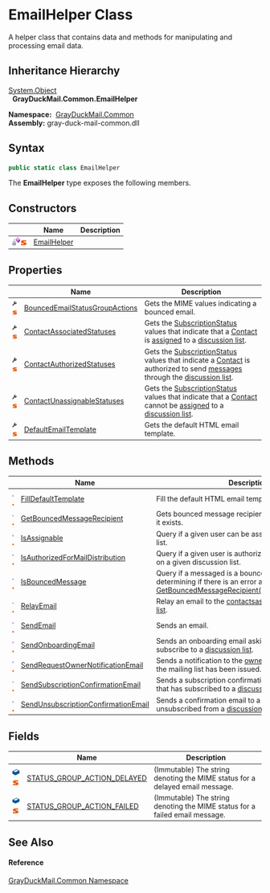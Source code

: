 EmailHelper Class
=================
A helper class that contains data and methods for manipulating and processing email data.


Inheritance Hierarchy
---------------------
[System.Object][1]  
  **GrayDuckMail.Common.EmailHelper**  

  **Namespace:**  [GrayDuckMail.Common][2]  
  **Assembly:** gray-duck-mail-common.dll

Syntax
------

```csharp
public static class EmailHelper
```

The **EmailHelper** type exposes the following members.


Constructors
------------

|                                   | Name             | Description |
| --------------------------------- | ---------------- | ----------- |
| ![Private method]![Static member] | [EmailHelper][3] |             |


Properties
----------

|                                    | Name                                | Description                                                                                                                                 |
| ---------------------------------- | ----------------------------------- | ------------------------------------------------------------------------------------------------------------------------------------------- |
| ![Public property]![Static member] | [BouncedEmailStatusGroupActions][4] | Gets the MIME values indicating a bounced email.                                                                                            |
| ![Public property]![Static member] | [ContactAssociatedStatuses][5]      | Gets the [SubscriptionStatus][6] values that indicate that a [Contact][7] is [assigned][8] to a [discussion list][9].                       |
| ![Public property]![Static member] | [ContactAuthorizedStatuses][10]     | Gets the [SubscriptionStatus][6] values that indicate a [Contact][7] is authorized to send [messages][11] through the [discussion list][9]. |
| ![Public property]![Static member] | [ContactUnassignableStatuses][12]   | Gets the [SubscriptionStatus][6] values that indicate that a [Contact][7] cannot be [assigned][8] to a [discussion list][9].                |
| ![Public property]![Static member] | [DefaultEmailTemplate][13]          | Gets the default HTML email template.                                                                                                       |


Methods
-------

|                                  | Name                                      | Description                                                                                                                                        |
| -------------------------------- | ----------------------------------------- | -------------------------------------------------------------------------------------------------------------------------------------------------- |
| ![Public method]![Static member] | [FillDefaultTemplate][14]                 | Fill the default HTML email template with values.                                                                                                  |
| ![Public method]![Static member] | [GetBouncedMessageRecipient][15]          | Gets bounced message recipient from the message, if it exists.                                                                                     |
| ![Public method]![Static member] | [IsAssignable][16]                        | Query if a given user can be assigned to a discussion list.                                                                                        |
| ![Public method]![Static member] | [IsAuthorizedForMailDistribution][17]     | Query if a given user is authorized for mail distribution on a given discussion list.                                                              |
| ![Public method]![Static member] | [IsBouncedMessage][18]                    | Query if a messaged is a bounced message by determining if there is an error action code per [GetBouncedMessageRecipient(IndexedMimeMessage)][15]. |
| ![Public method]![Static member] | [RelayEmail][19]                          | Relay an email to the [contacts][7][assigned][8] to a [discussion list][9].                                                                        |
| ![Public method]![Static member] | [SendEmail][20]                           | Sends an email.                                                                                                                                    |
| ![Public method]![Static member] | [SendOnboardingEmail][21]                 | Sends an onboarding email asking a [contact][7] to subscribe to a [discussion list][9].                                                            |
| ![Public method]![Static member] | [SendRequestOwnerNotificationEmail][22]   | Sends a notification to the [owner][23] that a request to join the mailing list has been issued.                                                   |
| ![Public method]![Static member] | [SendSubscriptionConfirmationEmail][24]   | Sends a subscription confirmation email to a [contact][7] that has subscribed to a [discussion list][9].                                           |
| ![Public method]![Static member] | [SendUnsubscriptionConfirmationEmail][25] | Sends a confirmation email to a [contact][7] that has unsubscribed from a [discussion list][9].                                                    |


Fields
------

|                                 | Name                              | Description                                                                  |
| ------------------------------- | --------------------------------- | ---------------------------------------------------------------------------- |
| ![Public field]![Static member] | [STATUS_GROUP_ACTION_DELAYED][26] | (Immutable) The string denoting the MIME status for a delayed email message. |
| ![Public field]![Static member] | [STATUS_GROUP_ACTION_FAILED][27]  | (Immutable) The string denoting the MIME status for a failed email message.  |


See Also
--------

#### Reference
[GrayDuckMail.Common Namespace][2]  

[1]: https://docs.microsoft.com/dotnet/api/system.object
[2]: ../README.md
[3]: _cctor.md
[4]: BouncedEmailStatusGroupActions.md
[5]: ContactAssociatedStatuses.md
[6]: ../../GrayDuckMail.Common.Database/SubscriptionStatus/README.md
[7]: ../../GrayDuckMail.Common.Database/Contact/README.md
[8]: ../../GrayDuckMail.Common.Database/ContactSubscription/README.md
[9]: ../../GrayDuckMail.Common.Database/DiscussionList/README.md
[10]: ContactAuthorizedStatuses.md
[11]: ../../GrayDuckMail.Common.Database/Message/README.md
[12]: ContactUnassignableStatuses.md
[13]: DefaultEmailTemplate.md
[14]: FillDefaultTemplate.md
[15]: GetBouncedMessageRecipient.md
[16]: IsAssignable.md
[17]: IsAuthorizedForMailDistribution.md
[18]: IsBouncedMessage.md
[19]: RelayEmail.md
[20]: SendEmail.md
[21]: SendOnboardingEmail.md
[22]: SendRequestOwnerNotificationEmail.md
[23]: ../EmailAliasHelper/GetOwnerAlias.md
[24]: SendSubscriptionConfirmationEmail.md
[25]: SendUnsubscriptionConfirmationEmail.md
[26]: STATUS_GROUP_ACTION_DELAYED.md
[27]: STATUS_GROUP_ACTION_FAILED.md
[Private method]: ../../icons/privmethod.gif "Private method"
[Static member]: ../../icons/static.gif "Static member"
[Public property]: ../../icons/pubproperty.svg "Public property"
[Public method]: ../../icons/pubmethod.svg "Public method"
[Public field]: ../../icons/pubfield.svg "Public field"